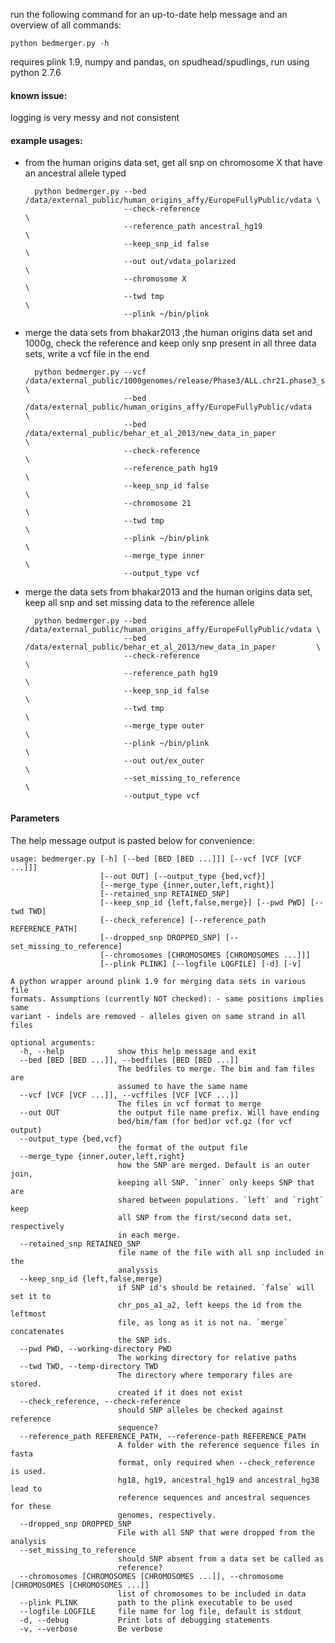 run the following command for an up-to-date help message and an overview of all
commands:
    
    python bedmerger.py -h

requires plink 1.9, numpy and pandas, on spudhead/spudlings, run using python
2.7.6

#### known issue:
logging is very messy and not consistent

#### example usages:

- from the human origins data set, get all snp on chromosome X that have an ancestral allele typed 

        python bedmerger.py --bed /data/external_public/human_origins_affy/EuropeFullyPublic/vdata \
                            --check-reference                                                      \
                            --reference_path ancestral_hg19                                        \
                            --keep_snp_id false                                                    \
                            --out out/vdata_polarized                                              \
                            --chromosome X                                                         \
                            --twd tmp                                                              \
                            --plink ~/bin/plink


- merge the data sets from bhakar2013 ,the human origins data set and 1000g, check the reference
     and keep only snp present in all three data sets, write a vcf file in the
end

        python bedmerger.py --vcf /data/external_public/1000genomes/release/Phase3/ALL.chr21.phase3_shapeit2_mvncall_integrated.20130502.genotype.vcf.gz \
                            --bed /data/external_public/human_origins_affy/EuropeFullyPublic/vdata                                                       \
                            --bed /data/external_public/behar_et_al_2013/new_data_in_paper                                                               \
                            --check-reference                                                                                                            \
                            --reference_path hg19                                                                                                        \
                            --keep_snp_id false                                                                                                          \
                            --chromosome 21                                                                                                              \
                            --twd tmp                                                                                                                    \
                            --plink ~/bin/plink                                                                                                          \
                            --merge_type inner                                                                                                           \
                            --output_type vcf


- merge the data sets from bhakar2013 and the human origins data set, keep all
  snp and set missing data to the reference allele

        python bedmerger.py --bed /data/external_public/human_origins_affy/EuropeFullyPublic/vdata \
                            --bed /data/external_public/behar_et_al_2013/new_data_in_paper         \
                            --check-reference                                                      \
                            --reference_path hg19                                                  \
                            --keep_snp_id false                                                    \
                            --twd tmp                                                              \
                            --merge_type outer                                                     \
                            --plink ~/bin/plink                                                    \ 
                            --out out/ex_outer                                                     \
                            --set_missing_to_reference                                             \
                            --output_type vcf
#### Parameters

The help message output is pasted below for convenience:

    usage: bedmerger.py [-h] [--bed [BED [BED ...]]] [--vcf [VCF [VCF ...]]]
                        [--out OUT] [--output_type {bed,vcf}]
                        [--merge_type {inner,outer,left,right}]
                        [--retained_snp RETAINED_SNP]
                        [--keep_snp_id {left,false,merge}] [--pwd PWD] [--twd TWD]
                        [--check_reference] [--reference_path REFERENCE_PATH]
                        [--dropped_snp DROPPED_SNP] [--set_missing_to_reference]
                        [--chromosomes [CHROMOSOMES [CHROMOSOMES ...]]]
                        [--plink PLINK] [--logfile LOGFILE] [-d] [-v]

    A python wrapper around plink 1.9 for merging data sets in various file
    formats. Assumptions (currently NOT checked): - same positions implies same
    variant - indels are removed - alleles given on same strand in all files

    optional arguments:
      -h, --help            show this help message and exit
      --bed [BED [BED ...]], --bedfiles [BED [BED ...]]
                            The bedfiles to merge. The bim and fam files are
                            assumed to have the same name
      --vcf [VCF [VCF ...]], --vcffiles [VCF [VCF ...]]
                            The files in vcf format to merge
      --out OUT             the output file name prefix. Will have ending
                            bed/bim/fam (for bed)or vcf.gz (for vcf output)
      --output_type {bed,vcf}
                            the format of the output file
      --merge_type {inner,outer,left,right}
                            how the SNP are merged. Default is an outer join,
                            keeping all SNP. `inner` only keeps SNP that are
                            shared between populations. `left` and `right` keep
                            all SNP from the first/second data set, respectively
                            in each merge.
      --retained_snp RETAINED_SNP
                            file name of the file with all snp included in the
                            analyssis
      --keep_snp_id {left,false,merge}
                            if SNP id's should be retained. `false` will set it to
                            chr_pos_a1_a2, left keeps the id from the leftmost
                            file, as long as it is not na. `merge` concatenates
                            the SNP ids.
      --pwd PWD, --working-directory PWD
                            The working directory for relative paths
      --twd TWD, --temp-directory TWD
                            The directory where temporary files are stored.
                            created if it does not exist
      --check_reference, --check-reference
                            should SNP alleles be checked against reference
                            sequence?
      --reference_path REFERENCE_PATH, --reference-path REFERENCE_PATH
                            A folder with the reference sequence files in fasta
                            format, only required when --check_reference is used.
                            hg18, hg19, ancestral_hg19 and ancestral_hg38 lead to
                            reference sequences and ancestral sequences for these
                            genomes, respectively.
      --dropped_snp DROPPED_SNP
                            File with all SNP that were dropped from the analysis
      --set_missing_to_reference
                            should SNP absent from a data set be called as
                            reference?
      --chromosomes [CHROMOSOMES [CHROMOSOMES ...]], --chromosome [CHROMOSOMES [CHROMOSOMES ...]]
                            list of chromosomes to be included in data
      --plink PLINK         path to the plink executable to be used
      --logfile LOGFILE     file name for log file, default is stdout
      -d, --debug           Print lots of debugging statements
      -v, --verbose         Be verbose
